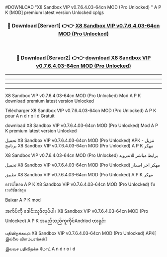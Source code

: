 #DOWNLOAD "X8 Sandbox VIP v0.7.6.4.03-64cn MOD (Pro Unlocked) " A P K [MOD] premium latest version Unlocked cplgs 



<div align="center">

<h3>🔴 Download [Server1] 👉👉 <a href="https://apkdownload12.web.app/?title=X8 Sandbox VIP v0.7.6.4.03-64cn MOD (Pro Unlocked) ">X8 Sandbox VIP v0.7.6.4.03-64cn MOD (Pro Unlocked)  </a></h3><br>

<h3>🔴 Download [Server2] 👉👉 <a href="https://apkdownload12.web.app/?title=X8 Sandbox VIP v0.7.6.4.03-64cn MOD (Pro Unlocked) ">download X8 Sandbox VIP v0.7.6.4.03-64cn MOD (Pro Unlocked)  </a></h3>
</div>


----------------------------------------------------------

----------------------------------------------------------

----------------------------------------------------------

----------------------------------------------------------


X8 Sandbox VIP v0.7.6.4.03-64cn MOD (Pro Unlocked)  Mod A P K download premium latest version Unlocked

Télécharger  X8 Sandbox VIP v0.7.6.4.03-64cn MOD (Pro Unlocked)  A P K pour A n d r o i d Gratuit

download X8 Sandbox VIP v0.7.6.4.03-64cn MOD (Pro Unlocked)  Mod A P K premium latest version Unlocked

تحميل X8 Sandbox VIP v0.7.6.4.03-64cn MOD (Pro Unlocked)  APK - تنزيل برنامج X8 Sandbox VIP v0.7.6.4.03-64cn MOD (Pro Unlocked)  A P K مهكر

X8 Sandbox VIP v0.7.6.4.03-64cn MOD (Pro Unlocked)  برابط مباشر للاندرويد

تحميل X8 Sandbox VIP v0.7.6.4.03-64cn MOD (Pro Unlocked)  مهكر اخر اصدار

تطبيق X8 Sandbox VIP v0.7.6.4.03-64cn MOD (Pro Unlocked)  A P K مهكر

ดาวน์โหลด A P K X8 Sandbox VIP v0.7.6.4.03-64cn MOD (Pro Unlocked)  รับเวอร์ชันล่าสุด

Baixar A P K mod

အက်ပ်ကို ဒေါင်းလုဒ်လုပ်ပါ။ X8 Sandbox VIP v0.7.6.4.03-64cn MOD (Pro Unlocked)  A P K အမည်သည်ကူကိုင်Andriod ဗားရှင်း

பதிவிறக்கவும் X8 Sandbox VIP v0.7.6.4.03-64cn MOD (Pro Unlocked)  APK[ இல்லை விளம்பரங்கள்] 
 
இலவச பதிவிறக்க மோட் A n d r o i d



